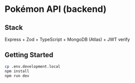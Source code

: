 # Pokémon API (backend)
## Stack
Express + Zod + TypeScript + MongoDB (Atlas) + JWT verify


## Getting Started
```bash
cp .env.development.local
npm install
npm run dev

